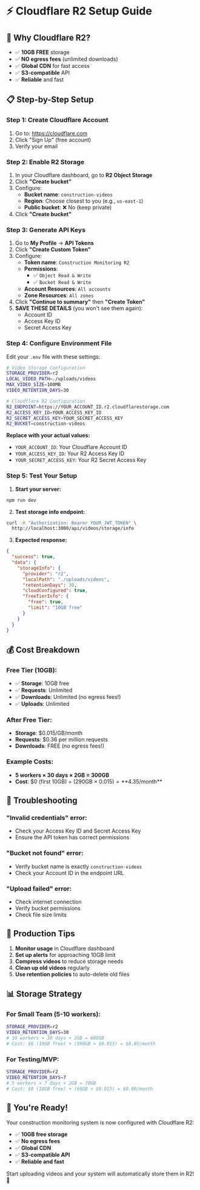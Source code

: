 # ⚡ Cloudflare R2 Setup Guide

## 🎯 Why Cloudflare R2?
- ✅ **10GB FREE** storage
- ✅ **NO egress fees** (unlimited downloads)
- ✅ **Global CDN** for fast access
- ✅ **S3-compatible** API
- ✅ **Reliable** and fast

## 📋 Step-by-Step Setup

### Step 1: Create Cloudflare Account
1. Go to: https://cloudflare.com
2. Click "Sign Up" (free account)
3. Verify your email

### Step 2: Enable R2 Storage
1. In your Cloudflare dashboard, go to **R2 Object Storage**
2. Click **"Create bucket"**
3. Configure:
   - **Bucket name**: `construction-videos`
   - **Region**: Choose closest to you (e.g., `us-east-1`)
   - **Public bucket**: ❌ No (keep private)
4. Click **"Create bucket"**

### Step 3: Generate API Keys
1. Go to **My Profile** → **API Tokens**
2. Click **"Create Custom Token"**
3. Configure:
   - **Token name**: `Construction Monitoring R2`
   - **Permissions**: 
     - ✅ `Object Read & Write`
     - ✅ `Bucket Read & Write`
   - **Account Resources**: `All accounts`
   - **Zone Resources**: `All zones`
4. Click **"Continue to summary"** then **"Create Token"**
5. **SAVE THESE DETAILS** (you won't see them again):
   - Account ID
   - Access Key ID
   - Secret Access Key

### Step 4: Configure Environment File

Edit your `.env` file with these settings:

```bash
# Video Storage Configuration
STORAGE_PROVIDER=r2
LOCAL_VIDEO_PATH=./uploads/videos
MAX_VIDEO_SIZE=100MB
VIDEO_RETENTION_DAYS=30

# Cloudflare R2 Configuration
R2_ENDPOINT=https://YOUR_ACCOUNT_ID.r2.cloudflarestorage.com
R2_ACCESS_KEY_ID=YOUR_ACCESS_KEY_ID
R2_SECRET_ACCESS_KEY=YOUR_SECRET_ACCESS_KEY
R2_BUCKET=construction-videos
```

**Replace with your actual values:**
- `YOUR_ACCOUNT_ID`: Your Cloudflare Account ID
- `YOUR_ACCESS_KEY_ID`: Your R2 Access Key ID
- `YOUR_SECRET_ACCESS_KEY`: Your R2 Secret Access Key

### Step 5: Test Your Setup

1. **Start your server:**
```bash
npm run dev
```

2. **Test storage info endpoint:**
```bash
curl -H "Authorization: Bearer YOUR_JWT_TOKEN" \
  http://localhost:3000/api/videos/storage/info
```

3. **Expected response:**
```json
{
  "success": true,
  "data": {
    "storageInfo": {
      "provider": "r2",
      "localPath": "./uploads/videos",
      "retentionDays": 30,
      "cloudConfigured": true,
      "freeTierInfo": {
        "free": true,
        "limit": "10GB free"
      }
    }
  }
}
```

## 💰 Cost Breakdown

### Free Tier (10GB):
- ✅ **Storage**: 10GB free
- ✅ **Requests**: Unlimited
- ✅ **Downloads**: Unlimited (no egress fees!)
- ✅ **Uploads**: Unlimited

### After Free Tier:
- **Storage**: $0.015/GB/month
- **Requests**: $0.36 per million requests
- **Downloads**: FREE (no egress fees!)

### Example Costs:
- **5 workers × 30 days × 2GB = 300GB**
- **Cost**: $0 (first 10GB) + (290GB × $0.015) = **$4.35/month**

## 🔧 Troubleshooting

### "Invalid credentials" error:
- Check your Access Key ID and Secret Access Key
- Ensure the API token has correct permissions

### "Bucket not found" error:
- Verify bucket name is exactly `construction-videos`
- Check your Account ID in the endpoint URL

### "Upload failed" error:
- Check internet connection
- Verify bucket permissions
- Check file size limits

## 🚀 Production Tips

1. **Monitor usage** in Cloudflare dashboard
2. **Set up alerts** for approaching 10GB limit
3. **Compress videos** to reduce storage needs
4. **Clean up old videos** regularly
5. **Use retention policies** to auto-delete old files

## 📊 Storage Strategy

### For Small Team (5-10 workers):
```bash
STORAGE_PROVIDER=r2
VIDEO_RETENTION_DAYS=30
# 10 workers × 30 days × 2GB = 600GB
# Cost: $0 (10GB free) + (590GB × $0.015) = $8.85/month
```

### For Testing/MVP:
```bash
STORAGE_PROVIDER=r2
VIDEO_RETENTION_DAYS=7
# 5 workers × 7 days × 2GB = 70GB
# Cost: $0 (10GB free) + (60GB × $0.015) = $0.90/month
```

## 🎉 You're Ready!

Your construction monitoring system is now configured with Cloudflare R2:
- ✅ **10GB free storage**
- ✅ **No egress fees**
- ✅ **Global CDN**
- ✅ **S3-compatible API**
- ✅ **Reliable and fast**

Start uploading videos and your system will automatically store them in R2! 🚀 